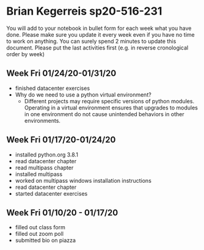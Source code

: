 # Brian Kegerreis sp20-516-231
You will add to your notebook in bullet form for each week what you have done. 
Please make sure you update it every week even if you have no time to work on 
anything. You can surely spend 2 minutes to update this document. Please put 
the last activities first (e.g. in reverse cronological order by week)

## Week Fri 01/24/20-01/31/20
* finished datacenter exercises
* Why do we need to use a python virtual environment?
  * Different projects may require specific versions of python modules. Operating in a virtual environment ensures that upgrades to modules in one environment do not cause unintended behaviors in other environments.

## Week Fri 01/17/20-01/24/20
* installed python.org 3.8.1
* read datacenter chapter
* read multipass chapter
* installed multipass
* worked on multipass windows installation instructions
* read datacenter chapter
* started datacenter exercises

## Week Fri 01/10/20 - 01/17/20
* filled out class form
* filled out zoom poll
* submitted bio on piazza

